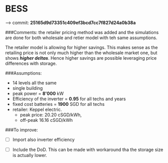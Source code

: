 # BESS

--> commit: **25165d9d73351c409ef3bcd7cc7f827d24a0b38a**

###Comments:
the retailer pricing method was added and the simulations are done for both wholesale and retier model with teh same assumptions.

The retailer model is allowing for higher savings. This makes sense as the retailing price is not only much higher than the 
wholesale market one, but shows _**higher deltas**_. Hence higher savings are possible leveraging price differences with storage. 

###Assumptions:

- 14 levels all the same
- single building
- peak power = **8'000** kW
- Efficiency of the inverter = **0.95** for all techs and years
- fixed cost batteries = **1900** SGD for all techs
- retailer: Keppel electric. 
    - peak price: 20.20 cSGD/kWh, 
    - off-peak 16.16 cSGD/kWh

###To improve:

- [ ] Import also inverter efficiency
- [ ] Include the DoD. This can be made with workaround tha the storage size is actually lower.


